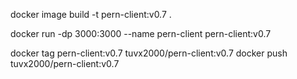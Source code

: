  docker image build -t pern-client:v0.7 .
 
 docker run -dp 3000:3000 --name pern-client  pern-client:v0.7


docker tag pern-client:v0.7 tuvx2000/pern-client:v0.7
docker push tuvx2000/pern-client:v0.7